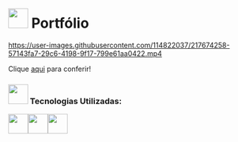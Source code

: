 # <img width="40px" src="https://user-images.githubusercontent.com/114822037/211057393-27b916fa-ae47-4f04-baa9-04c8776405ac.png"/> Portfólio



https://user-images.githubusercontent.com/114822037/217674258-57143fa7-29c6-4198-9f17-799e61aa0422.mp4


<p> Clique <a href="https://beatrizcdsmartins.github.io/meu-portf-lio/">aqui</a> para conferir!</p>


<h3> <img width="40px" src="https://user-images.githubusercontent.com/114822037/211057912-e4111ff7-3e58-4e06-add5-2a7e5b97efcb.png"/>
 Tecnologias Utilizadas: </h3>
 
 <img width="40px" src="https://user-images.githubusercontent.com/114822037/211058346-5c227226-190e-4cb5-91eb-715d2cb9ebf2.png"/><img width="40px" src="https://user-images.githubusercontent.com/114822037/211058486-fcdad462-ad2d-4d0e-a2a7-32fb6ba9311a.png"/><img width="40px" src="https://user-images.githubusercontent.com/114822037/211058611-ea3a4871-0bd3-48d4-bc6b-2643c890e74d.png"/>
 
